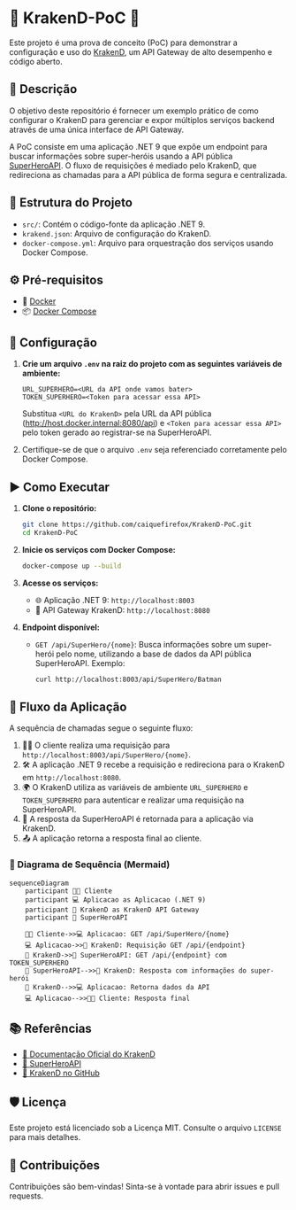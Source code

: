 # 🐙 KrakenD-PoC 🚀

Este projeto é uma prova de conceito (PoC) para demonstrar a configuração e uso do [KrakenD](https://www.krakend.io/), um API Gateway de alto desempenho e código aberto.

## 📝 Descrição

O objetivo deste repositório é fornecer um exemplo prático de como configurar o KrakenD para gerenciar e expor múltiplos serviços backend através de uma única interface de API Gateway.

A PoC consiste em uma aplicação .NET 9 que expõe um endpoint para buscar informações sobre super-heróis usando a API pública [SuperHeroAPI](https://www.superheroapi.com/). O fluxo de requisições é mediado pelo KrakenD, que redireciona as chamadas para a API pública de forma segura e centralizada.

## 📁 Estrutura do Projeto

- `src/`: Contém o código-fonte da aplicação .NET 9.
- `krakend.json`: Arquivo de configuração do KrakenD.
- `docker-compose.yml`: Arquivo para orquestração dos serviços usando Docker Compose.

## ⚙️ Pré-requisitos

- 🐳 [Docker](https://www.docker.com/get-started)
- 📦 [Docker Compose](https://docs.docker.com/compose/install/)

## 🔧 Configuração

1. **Crie um arquivo `.env` na raiz do projeto com as seguintes variáveis de ambiente:**

    ```env
    URL_SUPERHERO=<URL da API onde vamos bater>
    TOKEN_SUPERHERO=<Token para acessar essa API>
    ```

    Substitua `<URL do KrakenD>` pela URL da API pública (http://host.docker.internal:8080/api) e `<Token para acessar essa API>` pelo token gerado ao registrar-se na SuperHeroAPI.

2. Certifique-se de que o arquivo `.env` seja referenciado corretamente pelo Docker Compose.

## ▶️ Como Executar

1. **Clone o repositório:**

   ```bash
   git clone https://github.com/caiquefirefox/KrakenD-PoC.git
   cd KrakenD-PoC
   ```

2. **Inicie os serviços com Docker Compose:**

   ```bash
   docker-compose up --build
   ```

3. **Acesse os serviços:**

   - 🌐 Aplicação .NET 9: `http://localhost:8003`
   - 🚀 API Gateway KrakenD: `http://localhost:8080`

4. **Endpoint disponível:**

   - `GET /api/SuperHero/{nome}`: Busca informações sobre um super-herói pelo nome, utilizando a base de dados da API pública SuperHeroAPI. Exemplo:

     ```bash
     curl http://localhost:8003/api/SuperHero/Batman
     ```

## 🔄 Fluxo da Aplicação

A sequência de chamadas segue o seguinte fluxo:

1. 🧑‍💻 O cliente realiza uma requisição para `http://localhost:8003/api/SuperHero/{nome}`.
2. 🛠️ A aplicação .NET 9 recebe a requisição e redireciona para o KrakenD em `http://localhost:8080`.
3. 🌍 O KrakenD utiliza as variáveis de ambiente `URL_SUPERHERO` e `TOKEN_SUPERHERO` para autenticar e realizar uma requisição na SuperHeroAPI.
4. 🦸 A resposta da SuperHeroAPI é retornada para a aplicação via KrakenD.
5. 📤 A aplicação retorna a resposta final ao cliente.

### 🔗 Diagrama de Sequência (Mermaid)

```mermaid
sequenceDiagram
    participant 🧑‍💻 Cliente
    participant 💻 Aplicacao as Aplicacao (.NET 9)
    participant 🚀 KrakenD as KrakenD API Gateway
    participant 🦸 SuperHeroAPI

    🧑‍💻 Cliente->>💻 Aplicacao: GET /api/SuperHero/{nome}
    💻 Aplicacao->>🚀 KrakenD: Requisição GET /api/{endpoint}
    🚀 KrakenD->>🦸 SuperHeroAPI: GET /api/{endpoint} com TOKEN_SUPERHERO
    🦸 SuperHeroAPI-->>🚀 KrakenD: Resposta com informações do super-herói
    🚀 KrakenD-->>💻 Aplicacao: Retorna dados da API
    💻 Aplicacao-->>🧑‍💻 Cliente: Resposta final
```

## 📚 Referências

- [📖 Documentação Oficial do KrakenD](https://www.krakend.io/docs/)
- [🦸 SuperHeroAPI](https://www.superheroapi.com/)
- [🐙 KrakenD no GitHub](https://github.com/krakendio/krakend-ce)

## 🛡️ Licença

Este projeto está licenciado sob a Licença MIT. Consulte o arquivo `LICENSE` para mais detalhes.

## 🤝 Contribuições

Contribuições são bem-vindas! Sinta-se à vontade para abrir issues e pull requests.

